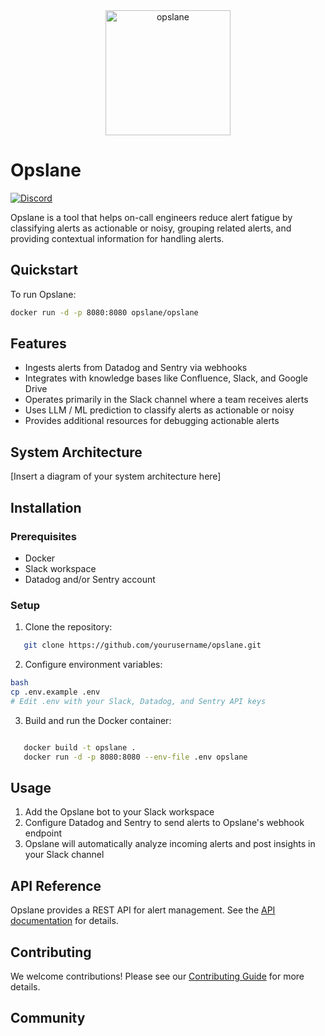 <div align="center">
 <img alt="opslane" height="200px" src="https://path-to-your-logo.png">
</div>

# Opslane

[![Discord](https://dcbadge.vercel.app/api/server/opslane?style=flat&compact=true)](https://discord.gg/opslane)

Opslane is a tool that helps on-call engineers reduce alert fatigue by classifying alerts as actionable or noisy, grouping related alerts, and providing contextual information for handling alerts.

## Quickstart

To run Opslane:

```bash
docker run -d -p 8080:8080 opslane/opslane
```

## Features

- Ingests alerts from Datadog and Sentry via webhooks
- Integrates with knowledge bases like Confluence, Slack, and Google Drive
- Operates primarily in the Slack channel where a team receives alerts
- Uses LLM / ML prediction to classify alerts as actionable or noisy
- Provides additional resources for debugging actionable alerts

## System Architecture

[Insert a diagram of your system architecture here]

## Installation

### Prerequisites

- Docker
- Slack workspace
- Datadog and/or Sentry account

### Setup

1. Clone the repository:
```bash
   git clone https://github.com/yourusername/opslane.git
```

2. Configure environment variables:

```bash
bash
cp .env.example .env
# Edit .env with your Slack, Datadog, and Sentry API keys
```


3. Build and run the Docker container:

```bash

   docker build -t opslane .
   docker run -d -p 8080:8080 --env-file .env opslane

```


## Usage

1. Add the Opslane bot to your Slack workspace
2. Configure Datadog and Sentry to send alerts to Opslane's webhook endpoint
3. Opslane will automatically analyze incoming alerts and post insights in your Slack channel

## API Reference

Opslane provides a REST API for alert management. See the [API documentation](./docs/api.md) for details.

## Contributing

We welcome contributions! Please see our [Contributing Guide](CONTRIBUTING.md) for more details.

## Community


